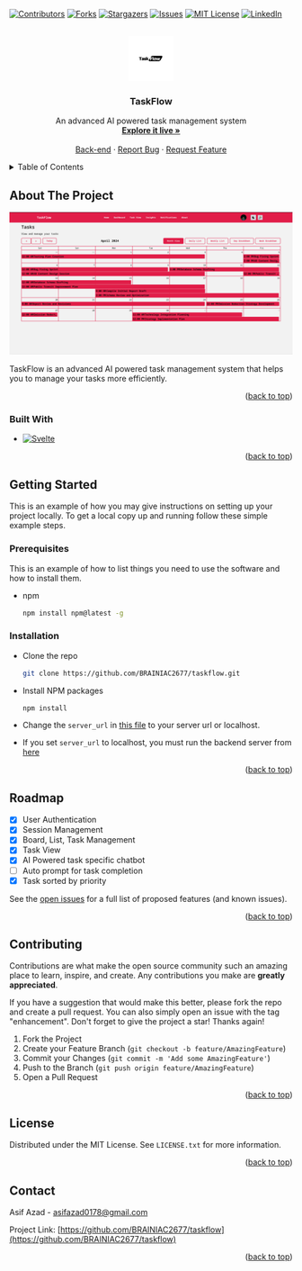 <!-- Improved compatibility of back to top link: See: https://github.com/othneildrew/Best-README-Template/pull/73 -->
<a name="readme-top"></a>
<!--
*** Thanks for checking out the Best-README-Template. If you have a suggestion
*** that would make this better, please fork the repo and create a pull request
*** or simply open an issue with the tag "enhancement".
*** Don't forget to give the project a star!
*** Thanks again! Now go create something AMAZING! :D
-->



<!-- PROJECT SHIELDS -->
<!--
*** I'm using markdown "reference style" links for readability.
*** Reference links are enclosed in brackets [ ] instead of parentheses ( ).
*** See the bottom of this document for the declaration of the reference variables
*** for contributors-url, forks-url, etc. This is an optional, concise syntax you may use.
*** https://www.markdownguide.org/basic-syntax/#reference-style-links
-->
[![Contributors][contributors-shield]][contributors-url]
[![Forks][forks-shield]][forks-url]
[![Stargazers][stars-shield]][stars-url]
[![Issues][issues-shield]][issues-url]
[![MIT License][license-shield]][license-url]
[![LinkedIn][linkedin-shield]][linkedin-url]



<!-- PROJECT LOGO -->
<br />
<div align="center">
  <a href="https://github.com/BRAINIAC2677/taskflow">
    <img src="assets/logo.png" alt="Logo" width="80" height="80">
  </a>

<h3 align="center">TaskFlow</h3>

  <p align="center">
    An advanced AI powered task management system
    <br />
    <a href="https://taskflow-2c96.onrender.com/"><strong>Explore it live »</strong></a>
    <br />
    <br />
    <a href="https://github.com/BRAINIAC2677/taskflow-express-api">Back-end</a>
    ·
    <a href="https://github.com/BRAINIAC2677/taskflow/issues/new?labels=bug&template=bug-report---.md">Report Bug</a>
    ·
    <a href="https://github.com/BRAINIAC2677/taskflow/issues/new?labels=enhancement&template=feature-request---.md">Request Feature</a>
  </p>
</div>



<!-- TABLE OF CONTENTS -->
<details>
  <summary>Table of Contents</summary>
  <ol>
    <li>
      <a href="#about-the-project">About The Project</a>
      <ul>
        <li><a href="#built-with">Built With</a></li>
      </ul>
    </li>
    <li>
      <a href="#getting-started">Getting Started</a>
      <ul>
        <li><a href="#prerequisites">Prerequisites</a></li>
        <li><a href="#installation">Installation</a></li>
      </ul>
    </li>
    <li><a href="#roadmap">Roadmap</a></li>
    <li><a href="#contributing">Contributing</a></li>
    <li><a href="#license">License</a></li>
    <li><a href="#contact">Contact</a></li>
  </ol>
</details>



<!-- ABOUT THE PROJECT -->
## About The Project

[![taskview page][product-screenshot]](/assets/taskview-showcase.png)

TaskFlow is an advanced AI powered task management system that helps you to manage your tasks more efficiently. 


<p align="right">(<a href="#readme-top">back to top</a>)</p>



### Built With

* [![Svelte][Svelte.dev]][Svelte-url]

<p align="right">(<a href="#readme-top">back to top</a>)</p>



<!-- GETTING STARTED -->
## Getting Started

This is an example of how you may give instructions on setting up your project locally.
To get a local copy up and running follow these simple example steps.

### Prerequisites

This is an example of how to list things you need to use the software and how to install them.
* npm
  ```sh
  npm install npm@latest -g
  ```

### Installation

- Clone the repo
   ```sh
   git clone https://github.com/BRAINIAC2677/taskflow.git
   ```
- Install NPM packages
   ```sh
   npm install
   ```
- Change the `server_url` in [this file](src/lib/stores/server_store.ts) to your server url or localhost.

- If you set `server_url` to localhost, you must run the backend server from [here](https://github.com/BRAINIAC2677/taskflow-express-api)
<p align="right">(<a href="#readme-top">back to top</a>)</p>



<!-- ROADMAP -->
## Roadmap

- [x] User Authentication
- [x] Session Management
- [x] Board, List, Task Management
- [x] Task View
- [x] AI Powered task specific chatbot
- [ ] Auto prompt for task completion
- [x] Task sorted by priority

See the [open issues](https://github.com/BRAINIAC2677/taskflow/issues) for a full list of proposed features (and known issues).

<p align="right">(<a href="#readme-top">back to top</a>)</p>



<!-- CONTRIBUTING -->
## Contributing

Contributions are what make the open source community such an amazing place to learn, inspire, and create. Any contributions you make are **greatly appreciated**.

If you have a suggestion that would make this better, please fork the repo and create a pull request. You can also simply open an issue with the tag "enhancement".
Don't forget to give the project a star! Thanks again!

1. Fork the Project
2. Create your Feature Branch (`git checkout -b feature/AmazingFeature`)
3. Commit your Changes (`git commit -m 'Add some AmazingFeature'`)
4. Push to the Branch (`git push origin feature/AmazingFeature`)
5. Open a Pull Request

<p align="right">(<a href="#readme-top">back to top</a>)</p>



<!-- LICENSE -->
## License

Distributed under the MIT License. See `LICENSE.txt` for more information.

<p align="right">(<a href="#readme-top">back to top</a>)</p>



<!-- CONTACT -->
## Contact

Asif Azad - asifazad0178@gmail.com
<br>

Project Link: [https://github.com/BRAINIAC2677/taskflow](https://github.com/BRAINIAC2677/taskflow)

<p align="right">(<a href="#readme-top">back to top</a>)</p>



<!-- MARKDOWN LINKS & IMAGES -->
<!-- https://www.markdownguide.org/basic-syntax/#reference-style-links -->
[contributors-shield]: https://img.shields.io/github/contributors/BRAINIAC2677/taskflow.svg?style=for-the-badge
[contributors-url]: https://github.com/BRAINIAC2677/taskflow/graphs/contributors
[forks-shield]: https://img.shields.io/github/forks/BRAINIAC2677/taskflow.svg?style=for-the-badge
[forks-url]: https://github.com/BRAINIAC2677/taskflow/network/members
[stars-shield]: https://img.shields.io/github/stars/BRAINIAC2677/taskflow.svg?style=for-the-badge
[stars-url]: https://github.com/BRAINIAC2677/taskflow/stargazers
[issues-shield]: https://img.shields.io/github/issues/BRAINIAC2677/taskflow.svg?style=for-the-badge
[issues-url]: https://github.com/BRAINIAC2677/taskflow/issues
[license-shield]: https://img.shields.io/github/license/BRAINIAC2677/taskflow.svg?style=for-the-badge
[license-url]: https://github.com/BRAINIAC2677/taskflow/blob/master/LICENSE.txt
[linkedin-shield]: https://img.shields.io/badge/-LinkedIn-black.svg?style=for-the-badge&logo=linkedin&colorB=555
[linkedin-url]: https://linkedin.com/in/asifazad2677
[product-screenshot]: assets/taskview-showcase.png
[Next.js]: https://img.shields.io/badge/next.js-000000?style=for-the-badge&logo=nextdotjs&logoColor=white
[Next-url]: https://nextjs.org/
[React.js]: https://img.shields.io/badge/React-20232A?style=for-the-badge&logo=react&logoColor=61DAFB
[React-url]: https://reactjs.org/
[Vue.js]: https://img.shields.io/badge/Vue.js-35495E?style=for-the-badge&logo=vuedotjs&logoColor=4FC08D
[Vue-url]: https://vuejs.org/
[Angular.io]: https://img.shields.io/badge/Angular-DD0031?style=for-the-badge&logo=angular&logoColor=white
[Angular-url]: https://angular.io/
[Svelte.dev]: https://img.shields.io/badge/Svelte-4A4A55?style=for-the-badge&logo=svelte&logoColor=FF3E00
[Svelte-url]: https://svelte.dev/
[Laravel.com]: https://img.shields.io/badge/Laravel-FF2D20?style=for-the-badge&logo=laravel&logoColor=white
[Laravel-url]: https://laravel.com
[Bootstrap.com]: https://img.shields.io/badge/Bootstrap-563D7C?style=for-the-badge&logo=bootstrap&logoColor=white
[Bootstrap-url]: https://getbootstrap.com
[JQuery.com]: https://img.shields.io/badge/jQuery-0769AD?style=for-the-badge&logo=jquery&logoColor=white
[JQuery-url]: https://jquery.com 